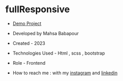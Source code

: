 # fullResponsive

- [Demo Project](  https://mahsabbpour.github.io/fullResponsive/)

- Developed by Mahsa Babapour

- Created - 2023

- Technologies Used - Html , scss , bootstrap

- Role - Frontend

- How to reach me : with my [instagram](https://www.instagram.com/mahsabbpour.web) and [linkedin](https://www.linkedin.com/in/mahsa-bbpour-643b-77258)
